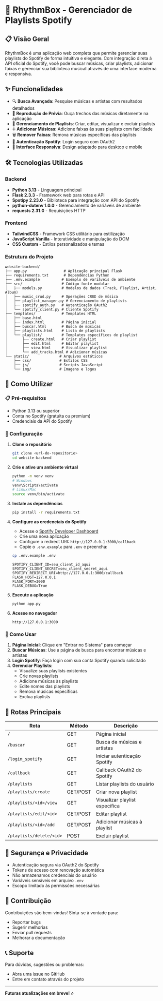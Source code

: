 # 🎵 RhythmBox - Gerenciador de Playlists Spotify

## 📋 Visão Geral
RhythmBox é uma aplicação web completa que permite gerenciar suas playlists do Spotify de forma intuitiva e elegante. Com integração direta à API oficial do Spotify, você pode buscar músicas, criar playlists, adicionar faixas e gerenciar sua biblioteca musical através de uma interface moderna e responsiva.

## ✨ Funcionalidades
- 🔍 **Busca Avançada**: Pesquise músicas e artistas com resultados detalhados
- 🎵 **Reprodução de Prévia**: Ouça trechos das músicas diretamente na aplicação
- 📁 **Gerenciamento de Playlists**: Criar, editar, visualizar e excluir playlists
- ➕ **Adicionar Músicas**: Adicione faixas às suas playlists com facilidade
- 🗑️ **Remover Faixas**: Remova músicas específicas das playlists
- 🔐 **Autenticação Spotify**: Login seguro com OAuth2
- 📱 **Interface Responsiva**: Design adaptado para desktop e mobile

## 🛠️ Tecnologias Utilizadas

### Backend
- **Python 3.13** - Linguagem principal
- **Flask 2.3.3** - Framework web para rotas e API
- **Spotipy 2.23.0** - Biblioteca para integração com API do Spotify
- **python-dotenv 1.0.0** - Gerenciamento de variáveis de ambiente
- **requests 2.31.0** - Requisições HTTP

### Frontend
- **TailwindCSS** - Framework CSS utilitário para estilização
- **JavaScript Vanilla** - Interatividade e manipulação do DOM
- **CSS Custom** - Estilos personalizados e temas

### Estrutura do Projeto
```
website-backend/
├── app.py                 # Aplicação principal Flask
├── requirements.txt       # Dependências Python
├── .env.example          # Exemplo de variáveis de ambiente
├── src/                  # Código fonte modular
│   ├── models.py         # Modelos de dados (Track, Playlist, Artist, Album)
│   ├── music_crud.py     # Operações CRUD de música
│   ├── playlist_manager.py # Gerenciamento de playlists
│   ├── spotify_auth.py   # Autenticação OAuth2
│   └── spotify_client.py # Cliente Spotify
├── templates/            # Templates HTML
│   ├── base.html
│   ├── index.html        # Página inicial
│   ├── buscar.html       # Busca de músicas
│   ├── playlists.html    # Lista de playlists
│   └── playlist/         # Templates específicos de playlist
│       ├── create.html   # Criar playlist
│       ├── edit.html     # Editar playlist
│       ├── view.html     # Visualizar playlist
│       └── add_tracks.html # Adicionar músicas
└── static/              # Arquivos estáticos
    ├── css/             # Estilos CSS
    ├── js/              # Scripts JavaScript
    └── img/             # Imagens e logos
```

## 🚀 Como Utilizar

### 📋 Pré-requisitos
- Python 3.13 ou superior
- Conta no Spotify (gratuita ou premium)
- Credenciais da API do Spotify

### 🔧 Configuração

1. **Clone o repositório**
   ```bash
   git clone <url-do-repositorio>
   cd website-backend
   ```

2. **Crie e ative um ambiente virtual**
   ```bash
   python -m venv venv
   # Windows
   venv\Scripts\activate
   # Linux/Mac
   source venv/bin/activate
   ```

3. **Instale as dependências**
   ```bash
   pip install -r requirements.txt
   ```

4. **Configure as credenciais do Spotify**
   - Acesse o [Spotify Developer Dashboard](https://developer.spotify.com/dashboard)
   - Crie uma nova aplicação
   - Configure o redirect URI: `http://127.0.0.1:3000/callback`
   - Copie o `.env.example` para `.env` e preencha:
   ```bash
   cp .env.example .env
   ```
   ```env
   SPOTIFY_CLIENT_ID=seu_client_id_aqui
   SPOTIFY_CLIENT_SECRET=seu_client_secret_aqui
   SPOTIFY_REDIRECT_URI=http://127.0.0.1:3000/callback
   FLASK_HOST=127.0.0.1
   FLASK_PORT=3000
   FLASK_DEBUG=True
   ```

5. **Execute a aplicação**
   ```bash
   python app.py
   ```

6. **Acesse no navegador**
   ```
   http://127.0.0.1:3000
   ```

### 📖 Como Usar

1. **Página Inicial**: Clique em "Entrar no Sistema" para começar
2. **Buscar Músicas**: Use a página de busca para encontrar músicas e artistas
3. **Login Spotify**: Faça login com sua conta Spotify quando solicitado
4. **Gerenciar Playlists**: 
   - Visualize suas playlists existentes
   - Crie novas playlists
   - Adicione músicas às playlists
   - Edite nomes das playlists
   - Remova músicas específicas
   - Exclua playlists

## 🎯 Rotas Principais

| Rota | Método | Descrição |
|------|--------|-----------|
| `/` | GET | Página inicial |
| `/buscar` | GET | Busca de músicas e artistas |
| `/login_spotify` | GET | Iniciar autenticação Spotify |
| `/callback` | GET | Callback OAuth2 do Spotify |
| `/playlists` | GET | Listar playlists do usuário |
| `/playlists/create` | GET/POST | Criar nova playlist |
| `/playlists/<id>/view` | GET | Visualizar playlist específica |
| `/playlists/edit/<id>` | GET/POST | Editar playlist |
| `/playlists/<id>/add` | GET/POST | Adicionar músicas à playlist |
| `/playlists/delete/<id>` | POST | Excluir playlist |

## 🔐 Segurança e Privacidade

- Autenticação segura via OAuth2 do Spotify
- Tokens de acesso com renovação automática
- Não armazenamos credenciais do usuário
- Variáveis sensíveis em arquivo `.env`
- Escopo limitado às permissões necessárias

## 🤝 Contribuição

Contribuições são bem-vindas! Sinta-se à vontade para:
- Reportar bugs
- Sugerir melhorias
- Enviar pull requests
- Melhorar a documentação

## 📞 Suporte

Para dúvidas, sugestões ou problemas:
- Abra uma issue no GitHub
- Entre em contato através do projeto

---

**Futuras atualizações em breve! 🎶**


